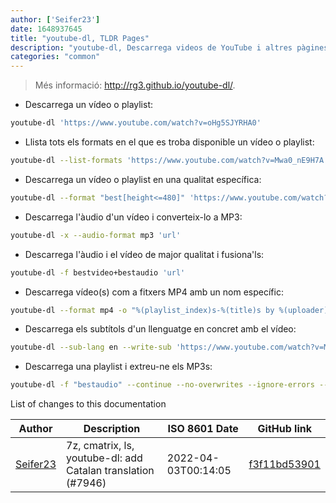 ```yaml
---
author: ['Seifer23']
date: 1648937645
title: "youtube-dl, TLDR Pages"
description: "youtube-dl, Descarrega videos de YouTube i altres pàgines web."
categories: "common"
---
```

> Més informació: <http://rg3.github.io/youtube-dl/>.

- Descarrega un vídeo o playlist:

```bash
youtube-dl 'https://www.youtube.com/watch?v=oHg5SJYRHA0'
```

- Llista tots els formats en el que es troba disponible un vídeo o playlist:

```bash
youtube-dl --list-formats 'https://www.youtube.com/watch?v=Mwa0_nE9H7A'
```

- Descarrega un vídeo o playlist en una qualitat específica:

```bash
youtube-dl --format "best[height<=480]" 'https://www.youtube.com/watch?v=oHg5SJYRHA0'
```

- Descarrega l'àudio d'un vídeo i converteix-lo a MP3:

```bash
youtube-dl -x --audio-format mp3 'url'
```

- Descarrega l'àudio i el vídeo de major qualitat i fusiona'ls:

```bash
youtube-dl -f bestvideo+bestaudio 'url'
```

- Descarrega vídeo(s) com a fitxers MP4 amb un nom específic:

```bash
youtube-dl --format mp4 -o "%(playlist_index)s-%(title)s by %(uploader)s on %(upload_date)s in %(playlist)s.%(ext)s" 'url'
```

- Descarrega els subtítols d'un llenguatge en concret amb el vídeo:

```bash
youtube-dl --sub-lang en --write-sub 'https://www.youtube.com/watch?v=Mwa0_nE9H7A'
```

- Descarrega una playlist i extreu-ne els MP3s:

```bash
youtube-dl -f "bestaudio" --continue --no-overwrites --ignore-errors --extract-audio --audio-format mp3 -o "%(title)s.%(ext)s" url_to_playlist
```
List of changes to this documentation


Author | Description | ISO 8601 Date | GitHub link
------|-----|-----|-----
[Seifer23](mailto:48915360+Seifer23@users.noreply.github.com) | 7z, cmatrix, ls, youtube-dl: add Catalan translation (#7946) | 2022-04-03T00:14:05 | [f3f11bd53901](https://github.com/tldr-pages/tldr/commit/f3f11bd5390198c2c709bcbc4913f65ad28e702d)

